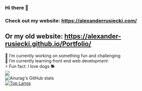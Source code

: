 ### Hi there 👋  
### Check out my website: https://alexanderrusiecki.com/  
## Or my old website: https://alexander-rusiecki.github.io/Portfolio/
<!--
**alexander-rusiecki/alexander-rusiecki** is a ✨ _special_ ✨ repository because its `README.md` (this file) appears on your GitHub profile.
Here are some ideas to get you started:
-->
🔭 I’m currently working on something fun and challenging  
🌱 I’m currently learning front end web development  
⚡ Fun fact: I love dogs 🐕  
![](https://komarev.com/ghpvc/?username=alexander-rusiecki&color=blueviolet&style=flat)  
![Anurag's GitHub stats](https://github-readme-stats.vercel.app/api?username=alexander-rusiecki&show_icons=true&theme=tokyonight)  
[![Top Langs](https://github-readme-stats.vercel.app/api/top-langs/?username=alexander-rusiecki)](https://github.com/alexander-rusiecki/github-readme-stats)  


